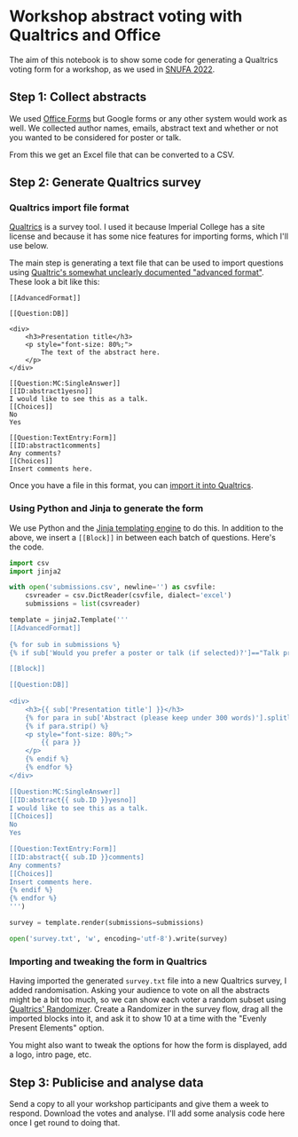 # Workshop abstract voting with Qualtrics and Office

The aim of this notebook is to show some code for generating a Qualtrics voting form for a workshop, as we used in [SNUFA 2022](https://snufa.net/2022).

## Step 1: Collect abstracts

We used [Office Forms](https://forms.office.com) but Google forms or any other system would work as well. We collected author names, emails, abstract text and whether or not you wanted to be considered for poster or talk.

From this we get an Excel file that can be converted to a CSV.

## Step 2: Generate Qualtrics survey

### Qualtrics import file format

[Qualtrics](https://www.qualtrics.com) is a survey tool. I used it because Imperial College has a site license and because it has some nice features for importing forms, which I'll use below.

The main step is generating a text file that can be used to import questions using [Qualtric's somewhat unclearly documented "advanced format"](https://www.qualtrics.com/support/survey-platform/survey-module/survey-tools/import-and-export-surveys/). These look a bit like this:

```
[[AdvancedFormat]]

[[Question:DB]]

<div>
    <h3>Presentation title</h3>
    <p style="font-size: 80%;">
        The text of the abstract here.
    </p>
</div>

[[Question:MC:SingleAnswer]]
[[ID:abstract1yesno]]
I would like to see this as a talk.
[[Choices]]
No
Yes

[[Question:TextEntry:Form]]
[[ID:abstract1comments]
Any comments?
[[Choices]]
Insert comments here.
```

Once you have a file in this format, you can [import it into Qualtrics](https://www.qualtrics.com/support/survey-platform/survey-module/survey-tools/import-and-export-surveys/).

### Using Python and Jinja to generate the form

We use Python and the [Jinja templating engine](https://palletsprojects.com/p/jinja/) to do this. In addition to the above, we insert a ``[[Block]]`` in between each batch of questions. Here's the code.

```Python
import csv
import jinja2

with open('submissions.csv', newline='') as csvfile:
    csvreader = csv.DictReader(csvfile, dialect='excel')
    submissions = list(csvreader)

template = jinja2.Template('''
[[AdvancedFormat]]
    
{% for sub in submissions %}
{% if sub['Would you prefer a poster or talk (if selected)?']=="Talk preferred" %}

[[Block]]

[[Question:DB]]
    
<div>
    <h3>{{ sub['Presentation title'] }}</h3>
    {% for para in sub['Abstract (please keep under 300 words)'].splitlines() %}
    {% if para.strip() %}
    <p style="font-size: 80%;">
        {{ para }}
    </p>
    {% endif %}
    {% endfor %}
</div>

[[Question:MC:SingleAnswer]]
[[ID:abstract{{ sub.ID }}yesno]]
I would like to see this as a talk.
[[Choices]]
No
Yes

[[Question:TextEntry:Form]]
[[ID:abstract{{ sub.ID }}comments]
Any comments?
[[Choices]]
Insert comments here.
{% endif %}
{% endfor %}
''')

survey = template.render(submissions=submissions)

open('survey.txt', 'w', encoding='utf-8').write(survey)
```

### Importing and tweaking the form in Qualtrics

Having imported the generated ``survey.txt`` file into a new Qualtrics survey, I added randomisation. Asking your audience to vote on all the abstracts might be a bit too much, so we can show each voter a random subset using [Qualtrics' Randomizer](https://www.qualtrics.com/support/survey-platform/survey-module/survey-flow/standard-elements/randomizer/). Create a Randomizer in the survey flow, drag all the imported blocks into it, and ask it to show 10 at a time with the "Evenly Present Elements" option.

You might also want to tweak the options for how the form is displayed, add a logo, intro page, etc.

## Step 3: Publicise and analyse data

Send a copy to all your workshop participants and give them a week to respond. Download the votes and analyse. I'll add some analysis code here once I get round to doing that.
